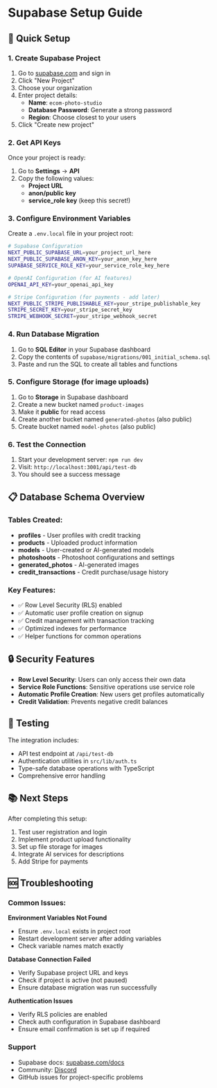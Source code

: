 # Supabase Setup Guide

## 🚀 Quick Setup

### 1. Create Supabase Project
1. Go to [supabase.com](https://supabase.com) and sign in
2. Click "New Project"
3. Choose your organization
4. Enter project details:
   - **Name**: `ecom-photo-studio`
   - **Database Password**: Generate a strong password
   - **Region**: Choose closest to your users
5. Click "Create new project"

### 2. Get API Keys
Once your project is ready:
1. Go to **Settings** → **API**
2. Copy the following values:
   - **Project URL**
   - **anon/public key** 
   - **service_role key** (keep this secret!)

### 3. Configure Environment Variables
Create a `.env.local` file in your project root:

```bash
# Supabase Configuration
NEXT_PUBLIC_SUPABASE_URL=your_project_url_here
NEXT_PUBLIC_SUPABASE_ANON_KEY=your_anon_key_here
SUPABASE_SERVICE_ROLE_KEY=your_service_role_key_here

# OpenAI Configuration (for AI features)
OPENAI_API_KEY=your_openai_api_key

# Stripe Configuration (for payments - add later)
NEXT_PUBLIC_STRIPE_PUBLISHABLE_KEY=your_stripe_publishable_key
STRIPE_SECRET_KEY=your_stripe_secret_key
STRIPE_WEBHOOK_SECRET=your_stripe_webhook_secret
```

### 4. Run Database Migration
1. Go to **SQL Editor** in your Supabase dashboard
2. Copy the contents of `supabase/migrations/001_initial_schema.sql`
3. Paste and run the SQL to create all tables and functions

### 5. Configure Storage (for image uploads)
1. Go to **Storage** in Supabase dashboard
2. Create a new bucket named `product-images`
3. Make it **public** for read access
4. Create another bucket named `generated-photos` (also public)
5. Create bucket named `model-photos` (also public)

### 6. Test the Connection
1. Start your development server: `npm run dev`
2. Visit: `http://localhost:3001/api/test-db`
3. You should see a success message

## 📋 Database Schema Overview

### Tables Created:
- **profiles** - User profiles with credit tracking
- **products** - Uploaded product information
- **models** - User-created or AI-generated models
- **photoshoots** - Photoshoot configurations and settings
- **generated_photos** - AI-generated images
- **credit_transactions** - Credit purchase/usage history

### Key Features:
- ✅ Row Level Security (RLS) enabled
- ✅ Automatic user profile creation on signup
- ✅ Credit management with transaction tracking
- ✅ Optimized indexes for performance
- ✅ Helper functions for common operations

## 🔒 Security Features

- **Row Level Security**: Users can only access their own data
- **Service Role Functions**: Sensitive operations use service role
- **Automatic Profile Creation**: New users get profiles automatically
- **Credit Validation**: Prevents negative credit balances

## 🧪 Testing

The integration includes:
- API test endpoint at `/api/test-db`
- Authentication utilities in `src/lib/auth.ts`
- Type-safe database operations with TypeScript
- Comprehensive error handling

## 📚 Next Steps

After completing this setup:
1. Test user registration and login
2. Implement product upload functionality
3. Set up file storage for images
4. Integrate AI services for descriptions
5. Add Stripe for payments

## 🆘 Troubleshooting

### Common Issues:

**Environment Variables Not Found**
- Ensure `.env.local` exists in project root
- Restart development server after adding variables
- Check variable names match exactly

**Database Connection Failed**
- Verify Supabase project URL and keys
- Check if project is active (not paused)
- Ensure database migration was run successfully

**Authentication Issues**
- Verify RLS policies are enabled
- Check auth configuration in Supabase dashboard
- Ensure email confirmation is set up if required

### Support
- Supabase docs: [supabase.com/docs](https://supabase.com/docs)
- Community: [Discord](https://discord.supabase.com/)
- GitHub issues for project-specific problems 
